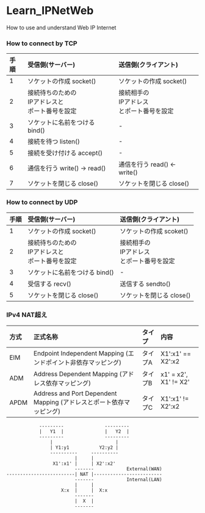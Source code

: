 # Learn_IPNetWeb
How to use and understand Web IP Internet


### How to connect by TCP
| 手順 | 受信側(サーバー) | 送信側(クライアント) |
| :-- | :-- | :-- |
| 1 | ソケットの作成 socket() | ソケットの作成 socket() |
| 2 | 接続待ちのための<br>IPアドレスと<br>ポート番号を設定 | 接続相手の<br>IPアドレス<br>とポート番号を設定 |
| 3 | ソケットに名前をつける bind() | - |
| 4 | 接続を待つ listen() | - |
| 5 | 接続を受け付ける accept() | - |
| 6 | 通信を行う write() -> read() |  通信を行う read() <- write() |
| 7 | ソケットを閉じる close() | ソケットを閉じる close() |


### How to connect by UDP
| 手順 | 受信側(サーバー) | 送信側(クライアント) |
| :-- | :-- | :-- |
| 1 | ソケットの作成 socket() | ソケットの作成 scoket() |
| 2 | 接続待ちのための<br>IPアドレスと<br>ポート番号を設定 | 接続相手の<br>IPアドレス<br>とポート番号を設定 |
| 3 | ソケットに名前をつける bind() | - |
| 4 | 受信する recv() | 送信する sendto() |
| 5 | ソケットを閉じる close() | ソケットを閉じる close() |


### IPv4 NAT超え
| 方式 | 正式名称 | タイプ | 内容 |
| :-- | :-- | :-- | :-- |
| EIM | Endpoint Independent Mapping (エンドポイント非依存マッピング) | タイプA | X1':x1' == X2':x2 |
| ADM | Address Dependent Mapping (アドレス依存マッピング) | タイプB | x1' = x2', X1' != X2' |
| APDM | Address and Port Dependent Mapping (アドレスとポート依存マッピング) | タイプC | X1':x1' != X2':x2 |

```
            ---------               ---------
            |   Y1  |               |   Y2  |            
            ---------               ---------            
                |                       |                
                | Y1:y1           Y2:y2 |                
                ----------     ----------                
                         |     |                         
                 X1':x1' |     | X2':x2'                 
                         -------            External(WAN)
-------------------------| NAT |-------------------------
                         -------            Internal(LAN)
                         |     |                         
                    X:x  |     |  X:x
                         -------
                         |  X  |
                         -------
```

